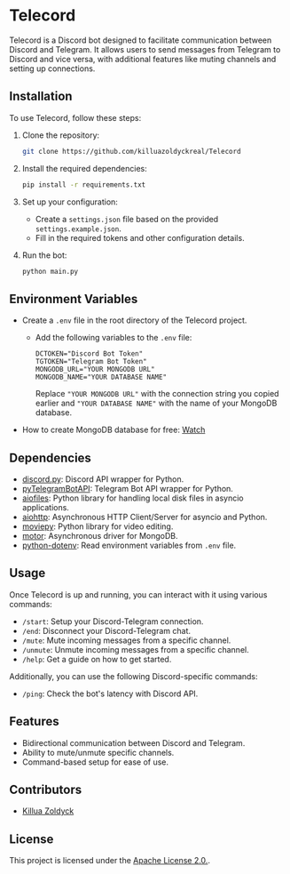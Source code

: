 # Telecord

Telecord is a Discord bot designed to facilitate communication between Discord and Telegram. It allows users to send messages from Telegram to Discord and vice versa, with additional features like muting channels and setting up connections.

## Installation

To use Telecord, follow these steps:

1. Clone the repository:

   ```bash
   git clone https://github.com/killuazoldyckreal/Telecord
   ```

2. Install the required dependencies:

   ```bash
   pip install -r requirements.txt
   ```

3. Set up your configuration:
   - Create a `settings.json` file based on the provided `settings.example.json`.
   - Fill in the required tokens and other configuration details.

4. Run the bot:

   ```bash
   python main.py
   ```

## Environment Variables

- Create a `.env` file in the root directory of the Telecord project.
   - Add the following variables to the `.env` file:
     ```
     DCTOKEN="Discord Bot Token"
     TGTOKEN="Telegram Bot Token"
     MONGODB_URL="YOUR MONGODB URL"
     MONGODB_NAME="YOUR DATABASE NAME"
     ```
     Replace `"YOUR MONGODB URL"` with the connection string you copied earlier and `"YOUR DATABASE NAME"` with the name of your MongoDB database.

- How to create MongoDB database for free: [Watch](https://youtu.be/jZ5MbbXbs7A)
   
## Dependencies

- [discord.py](https://pypi.org/project/discord.py/): Discord API wrapper for Python.
- [pyTelegramBotAPI](https://pypi.org/project/pyTelegramBotAPI/): Telegram Bot API wrapper for Python.
- [aiofiles](https://pypi.org/project/aiofiles/): Python library for handling local disk files in asyncio applications.
- [aiohttp](https://pypi.org/project/aiohttp/): Asynchronous HTTP Client/Server for asyncio and Python.
- [moviepy](https://pypi.org/project/moviepy/): Python library for video editing.
- [motor](https://pypi.org/project/motor/): Asynchronous driver for MongoDB.
- [python-dotenv](https://pypi.org/project/python-dotenv/): Read environment variables from `.env` file.

## Usage

Once Telecord is up and running, you can interact with it using various commands:

- `/start`: Setup your Discord-Telegram connection.
- `/end`: Disconnect your Discord-Telegram chat.
- `/mute`: Mute incoming messages from a specific channel.
- `/unmute`: Unmute incoming messages from a specific channel.
- `/help`: Get a guide on how to get started.

Additionally, you can use the following Discord-specific commands:

- `/ping`: Check the bot's latency with Discord API.

## Features

- Bidirectional communication between Discord and Telegram.
- Ability to mute/unmute specific channels.
- Command-based setup for ease of use.

## Contributors

- [Killua Zoldyck](https://github.com/killuazoldyckreal)

## License

This project is licensed under the [Apache License 2.0.](LICENSE).
